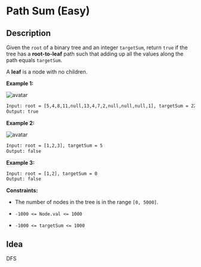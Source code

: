 # Path Sum (Easy)

## Description

Given the `root` of a binary tree and an integer `targetSum`, return `true` if the tree has a **root-to-leaf** path such that adding up all the values along the path equals `targetSum`.

A **leaf** is a node with no children.



**Example 1:**

![avatar](https://assets.leetcode.com/uploads/2021/01/18/pathsum1.jpg)

```html
Input: root = [5,4,8,11,null,13,4,7,2,null,null,null,1], targetSum = 22
Output: true
```

**Example 2:**

![avatar](https://assets.leetcode.com/uploads/2021/01/18/pathsum2.jpg)

```html
Input: root = [1,2,3], targetSum = 5
Output: false
```

**Example 3:**

```html
Input: root = [1,2], targetSum = 0
Output: false
```



**Constraints:**

- The number of nodes in the tree is in the range `[0, 5000]`.

- `-1000 <= Node.val <= 1000`

- `-1000 <= targetSum <= 1000`

  

## Idea

DFS
